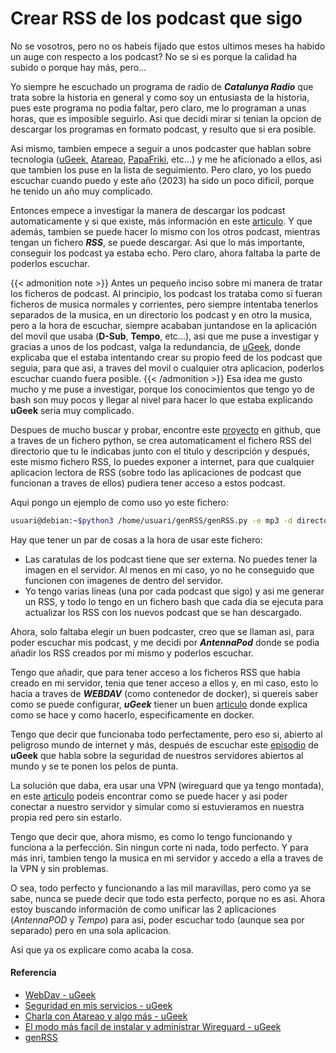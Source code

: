 # Crear RSS de los podcast que sigo

No se vosotros, pero no os habeis fijado que estos ultimos meses ha habido un auge con respecto a los podcast? No se si es porque la calidad ha subido o porque hay más, pero...

<!--more-->

Yo siempre he escuchado un programa de radio de ***Catalunya Radio*** que trata sobre la historia en general y como soy un entusiasta de la historia, pues este programa no podia faltar, pero claro, me lo programan a unas horas, que es imposible seguirlo. Asi que decidi mirar si tenian la opcion de descargar los programas en formato podcast, y resulto que si era posible.

Asi mismo, tambien empece a seguir a unos podcaster que hablan sobre tecnologia ([uGeek](https://ugeek.github.io), [Atareao](https://atareao.es), [PapaFriki](https://papafriki.gitlab.io/podcast), etc...) y me he aficionado a ellos, asi que tambien los puse en la lista de seguimiento. Pero claro, yo los puedo escuchar cuando puedo y este año (2023) ha sido un poco dificil, porque he tenido un año muy complicado.

Entonces empece a investigar la manera de descargar los podcast automaticamente y si que existe, más información en este [articulo](/2021-05-30-flexget-podcast). Y que además, tambien se puede hacer lo mismo con los otros podcast, mientras tengan un fichero ***RSS***, se puede descargar. Asi que lo más importante, conseguir los podcast ya estaba echo. Pero claro, ahora faltaba la parte de poderlos escuchar.

{{< admonition note >}}
Antes un pequeño inciso sobre mi manera de tratar los ficheros de podcast. Al principio, los podcast los trataba como si fueran ficheros de musica normales y corrientes, pero siempre intentaba tenerlos separados de la musica, en un directorio los podcast y en otro la musica, pero a la hora de escuchar, siempre acababan juntandose en la aplicación del movil que usaba (**D-Sub**, **Tempo**, etc...), asi que me puse a investigar y gracias a unos de los podcast, valga la redundancia, de [uGeek](https://ugeek.github.io/post/2022-12-07-charla-con-atareao-sobre-servicios-y-mucho-mas.html), donde explicaba que el estaba intentando crear su propio feed de los podcast que seguia, para que asi, a traves del movil o cualquier otra aplicacion, poderlos escuchar cuando fuera posible.
{{< /admonition >}}
Esa idea me gusto mucho y me puse a investigar, porque los conocimientos que tengo yo de bash son muy pocos y llegar al nivel para hacer lo que estaba explicando **uGeek** seria muy complicado. 

Despues de mucho buscar y probar, encontre este [proyecto](https://github.com/amsehili/genRSS) en github, que a traves de un fichero python, se crea automaticament el fichero RSS del directorio que tu le indicabas junto con el titulo y descripción y después, este mismo fichero RSS, lo puedes exponer a internet, para que cualquier aplicacion lectora de RSS (sobre todo las aplicaciones de podcast que funcionan a traves de ellos) pudiera tener acceso a estos podcast.

Aqui pongo un ejemplo de como uso yo este fichero:
```bash
usuari@debian:~$python3 /home/usuari/genRSS/genRSS.py -e mp3 -d directorio_podcast -H http://ip_servidor:puerto -i https://imagen_de_la_caratula.jpg -t "Titulo_del_Podcast" -p "Descripción del Podcast" -C -r -o fichero.rss.rss
```

Hay que tener un par de cosas a la hora de usar este fichero:
* Las caratulas de los podcast tiene que ser externa. No puedes tener la imagen en el servidor. Al menos en mi caso, yo no he conseguido que funcionen con imagenes de dentro del servidor.
* Yo tengo varias lineas (una por cada podcast que sigo) y asi me generar un RSS, y todo lo tengo en un fichero bash que cada dia se ejecuta para actualizar los RSS con los nuevos podcast que se han descargado.

Ahora, solo faltaba elegir un buen podcaster, creo que se llaman asi, para poder escuchar mis podcast, y me decidi por ***AntennaPod*** donde se podia añadir los RSS creados por mi mismo y poderlos escuchar.

Tengo que añadir, que para tener acceso a los ficheros RSS que habia creado en mi servidor, tenia que tener acceso a ellos y, en mi caso, esto lo hacia a traves de ***WEBDAV*** (como contenedor de docker), si quereis saber como se puede configurar, ***uGeek*** tiener un buen [articulo](https://ugeek.github.io/blog/post/2019-10-22-docker-servidor-webdav.html) donde explica como se hace y como hacerlo, especificamente en docker.

Tengo que decir que funcionaba todo perfectamente, pero eso si, abierto al peligroso mundo de internet y más, después de escuchar este [episodio](https://ugeek.github.io/post/2023-07-31-seguridad-en-mis-servicios.html) de **uGeek** que habla sobre la seguridad de nuestros servidores abiertos al mundo y se te ponen los pelos de punta.

La solución que daba, era usar una VPN (wireguard que ya tengo montada), en este [articulo](https://ugeek.github.io/blog/post/2021-05-28-el-modo-mas-facil-de-instalar-administrar-wireguard.html) podeis encontrar como se puede hacer y asi poder conectar a nuestro servidor y simular como si estuvieramos en nuestra propia red pero sin estarlo.

Tengo que decir que, ahora mismo, es como lo tengo funcionando y funciona a la perfección. Sin ningun corte ni nada, todo perfecto. Y para más inri, tambien tengo la musica en mi servidor y accedo a ella a traves de la VPN y sin problemas.

O sea, todo perfecto y funcionando a las mil maravillas, pero como ya se sabe, nunca se puede decir que todo esta perfecto, porque no es asi. Ahora estoy buscando información de como unificar las 2 aplicaciones (*AntennaPOD* y *Tempo*) para asi, poder escuchar todo (aunque sea por separado) pero en una sola aplicacion.

Asi que ya os explicare como acaba la cosa.
#### Referencia
- [WebDav - uGeek](https://ugeek.github.io/blog/post/2019-10-22-docker-servidor-webdav.html)
- [Seguridad en mis servicios - uGeek](https://ugeek.github.io/post/2023-07-31-seguridad-en-mis-servicios.html)
- [Charla con Atareao y algo más - uGeek](https://ugeek.github.io/post/2022-12-07-charla-con-atareao-sobre-servicios-y-mucho-mas.html)
- [El modo más facil de instalar y administrar Wireguard - uGeek](https://ugeek.github.io/blog/post/2021-05-28-el-modo-mas-facil-de-instalar-administrar-wireguard.html)
- [genRSS](https://github.com/amsehili/genRSS)

